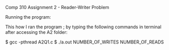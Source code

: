 Comp 310 Assignment 2 - Reader-Writer Problem

Running the program:

This how I ran the program ; by typing the following commands in terminal after accessing the A2 folder:

$ gcc -pthread A2Q1.c 
$ ./a.out NUMBER_OF_WRITES NUMBER_OF_READS